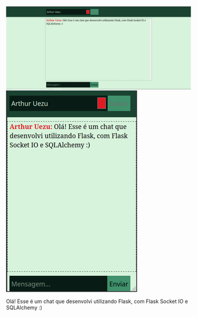 ![Print Desktop :)](https://github.com/ArthurUezu/flask-chat/blob/master/blob/print_1.png?raw=true)
![Print Mobile :)](https://github.com/ArthurUezu/flask-chat/blob/master/blob/print_2.png?raw=true)


Olá! Esse é um chat que desenvolvi utilizando Flask, com Flask Socket IO e SQLAlchemy :)